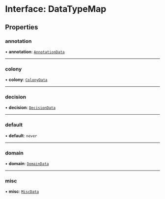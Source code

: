 # Interface: DataTypeMap

## Properties

### annotation

• **annotation**: [`AnnotationData`](AnnotationData.md)

___

### colony

• **colony**: [`ColonyData`](ColonyData.md)

___

### decision

• **decision**: [`DecisionData`](DecisionData.md)

___

### default

• **default**: `never`

___

### domain

• **domain**: [`DomainData`](DomainData.md)

___

### misc

• **misc**: [`MiscData`](MiscData.md)
